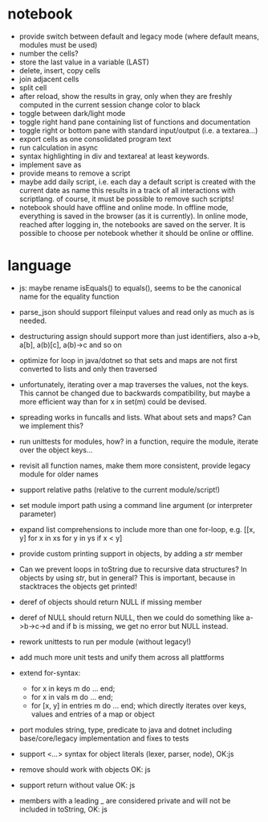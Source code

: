 # notebook

* provide switch between default and legacy mode (where default means, modules must be used)
* number the cells?
* store the last value in a variable (LAST)
* delete, insert, copy cells
* join adjacent cells
* split cell
* after reload, show the results in gray, only when they are freshly computed in the current session change color to black
* toggle between dark/light mode
* toggle right hand pane containing list of functions and documentation
* toggle right or bottom pane with standard input/output (i.e. a textarea...)
* export cells as one consolidated program text
* run calculation in async
* syntax highlighting in div and textarea! at least keywords.
* implement save as
* provide means to remove a script
* maybe add daily script, i.e. each day a default script is created with the current date as name this results in a track of all interactions with scriptlang. of course, it must be possible to remove such scripts!
* notebook should have offline and online mode. In offline mode, everything is saved in the browser (as it is currently). In online mode, reached after logging in, the notebooks are saved on the server. It is possible to choose per notebook whether it should be online or offline.

# language

* js: maybe rename isEquals() to equals(), seems to be the canonical name for the equality function
* parse_json should support fileinput values and read only as much as is needed.
* destructuring assign should support more than just identifiers, also a->b, a[b], a(b)[c], a(b)->c and so on
* optimize for loop in java/dotnet so that sets and maps are not first converted to lists and only then traversed
* unfortunately, iterating over a map traverses the values, not the keys. This cannot be changed due to backwards compatibility, but maybe a more efficient way than for x in set(m) could be devised.
* spreading works in funcalls and lists. What about sets and maps? Can we implement this?

* run unittests for modules, how? in a function, require the module, iterate over the object keys...
* revisit all function names, make them more consistent, provide legacy module for older names
* support relative paths (relative to the current module/script!)
* set module import path using a command line argument (or interpreter parameter)

* expand list comprehensions to include more than one for-loop, e.g. [[x, y] for x in xs for y in ys if x < y]

* provide custom printing support in objects, by adding a _str_ member
* Can we prevent loops in toString due to recursive data structures? In objects by using _str_, but in general? This is important, because in stacktraces the objects get printed!
* deref of objects should return NULL if missing member
* deref of NULL should return NULL, then we could do something like a->b->c->d and if b is missing, we get no error but NULL instead.

* rework unittests to run per module (without legacy!)
* add much more unit tests and unify them across all plattforms

* extend for-syntax:
    * for x in keys m do ... end;
    * for x in vals m do ... end;
    * for [x, y] in entries m do ... end;
  which directly iterates over keys, values and entries of a map or object


* port modules string, type, predicate to java and dotnet including base/core/legacy implementation and fixes to tests
* support <*...*> syntax for object literals (lexer, parser, node),  OK:js
* remove should work with objects OK: js
* support return without value OK: js
* members with a leading _ are considered private and will not be included in toString, OK: js

